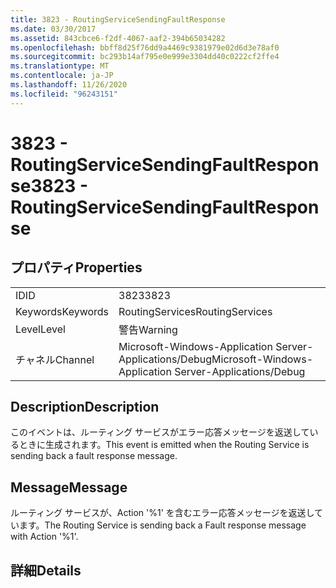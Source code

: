 ```yaml
---
title: 3823 - RoutingServiceSendingFaultResponse
ms.date: 03/30/2017
ms.assetid: 843cbce6-f2df-4067-aaf2-394b65034282
ms.openlocfilehash: bbff8d25f76dd9a4469c9381979e02d6d3e78af0
ms.sourcegitcommit: bc293b14af795e0e999e3304dd40c0222cf2ffe4
ms.translationtype: MT
ms.contentlocale: ja-JP
ms.lasthandoff: 11/26/2020
ms.locfileid: "96243151"
---
```

# <a name="3823---routingservicesendingfaultresponse"></a><span data-ttu-id="1ccba-102">3823 - RoutingServiceSendingFaultResponse</span><span class="sxs-lookup"><span data-stu-id="1ccba-102">3823 - RoutingServiceSendingFaultResponse</span></span>

## <a name="properties"></a><span data-ttu-id="1ccba-103">プロパティ</span><span class="sxs-lookup"><span data-stu-id="1ccba-103">Properties</span></span>  
  
|||  
|-|-|  
|<span data-ttu-id="1ccba-104">ID</span><span class="sxs-lookup"><span data-stu-id="1ccba-104">ID</span></span>|<span data-ttu-id="1ccba-105">3823</span><span class="sxs-lookup"><span data-stu-id="1ccba-105">3823</span></span>|  
|<span data-ttu-id="1ccba-106">Keywords</span><span class="sxs-lookup"><span data-stu-id="1ccba-106">Keywords</span></span>|<span data-ttu-id="1ccba-107">RoutingServices</span><span class="sxs-lookup"><span data-stu-id="1ccba-107">RoutingServices</span></span>|  
|<span data-ttu-id="1ccba-108">Level</span><span class="sxs-lookup"><span data-stu-id="1ccba-108">Level</span></span>|<span data-ttu-id="1ccba-109">警告</span><span class="sxs-lookup"><span data-stu-id="1ccba-109">Warning</span></span>|  
|<span data-ttu-id="1ccba-110">チャネル</span><span class="sxs-lookup"><span data-stu-id="1ccba-110">Channel</span></span>|<span data-ttu-id="1ccba-111">Microsoft-Windows-Application Server-Applications/Debug</span><span class="sxs-lookup"><span data-stu-id="1ccba-111">Microsoft-Windows-Application Server-Applications/Debug</span></span>|  
  
## <a name="description"></a><span data-ttu-id="1ccba-112">Description</span><span class="sxs-lookup"><span data-stu-id="1ccba-112">Description</span></span>  

 <span data-ttu-id="1ccba-113">このイベントは、ルーティング サービスがエラー応答メッセージを返送しているときに生成されます。</span><span class="sxs-lookup"><span data-stu-id="1ccba-113">This event is emitted when the Routing Service is sending back a fault response message.</span></span>  
  
## <a name="message"></a><span data-ttu-id="1ccba-114">Message</span><span class="sxs-lookup"><span data-stu-id="1ccba-114">Message</span></span>  

 <span data-ttu-id="1ccba-115">ルーティング サービスが、Action '%1' を含むエラー応答メッセージを返送しています。</span><span class="sxs-lookup"><span data-stu-id="1ccba-115">The Routing Service is sending back a Fault response message with Action '%1'.</span></span>  
  
## <a name="details"></a><span data-ttu-id="1ccba-116">詳細</span><span class="sxs-lookup"><span data-stu-id="1ccba-116">Details</span></span>
